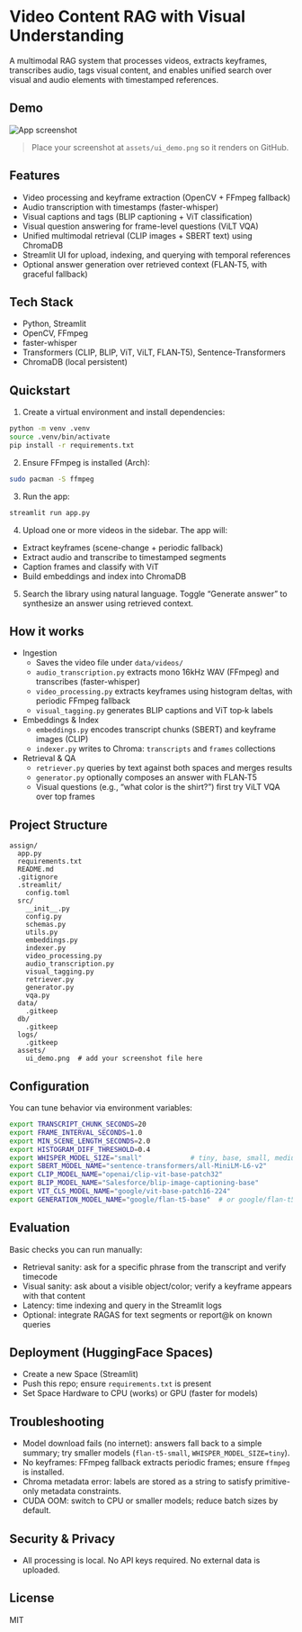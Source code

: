 # Video Content RAG with Visual Understanding

A multimodal RAG system that processes videos, extracts keyframes, transcribes audio, tags visual content, and enables unified search over visual and audio elements with timestamped references.

## Demo

![App screenshot](assets/ui_demo.png)

> Place your screenshot at `assets/ui_demo.png` so it renders on GitHub.

## Features
- Video processing and keyframe extraction (OpenCV + FFmpeg fallback)
- Audio transcription with timestamps (faster-whisper)
- Visual captions and tags (BLIP captioning + ViT classification)
- Visual question answering for frame-level questions (ViLT VQA)
- Unified multimodal retrieval (CLIP images + SBERT text) using ChromaDB
- Streamlit UI for upload, indexing, and querying with temporal references
- Optional answer generation over retrieved context (FLAN‑T5, with graceful fallback)

## Tech Stack
- Python, Streamlit
- OpenCV, FFmpeg
- faster-whisper
- Transformers (CLIP, BLIP, ViT, ViLT, FLAN‑T5), Sentence-Transformers
- ChromaDB (local persistent)

## Quickstart

1) Create a virtual environment and install dependencies:
```bash
python -m venv .venv
source .venv/bin/activate
pip install -r requirements.txt
```

2) Ensure FFmpeg is installed (Arch):
```bash
sudo pacman -S ffmpeg
```

3) Run the app:
```bash
streamlit run app.py
```

4) Upload one or more videos in the sidebar. The app will:
- Extract keyframes (scene-change + periodic fallback)
- Extract audio and transcribe to timestamped segments
- Caption frames and classify with ViT
- Build embeddings and index into ChromaDB

5) Search the library using natural language. Toggle “Generate answer” to synthesize an answer using retrieved context.

## How it works
- Ingestion
  - Saves the video file under `data/videos/`
  - `audio_transcription.py` extracts mono 16kHz WAV (FFmpeg) and transcribes (faster-whisper)
  - `video_processing.py` extracts keyframes using histogram deltas, with periodic FFmpeg fallback
  - `visual_tagging.py` generates BLIP captions and ViT top‑k labels
- Embeddings & Index
  - `embeddings.py` encodes transcript chunks (SBERT) and keyframe images (CLIP)
  - `indexer.py` writes to Chroma: `transcripts` and `frames` collections
- Retrieval & QA
  - `retriever.py` queries by text against both spaces and merges results
  - `generator.py` optionally composes an answer with FLAN‑T5
  - Visual questions (e.g., “what color is the shirt?”) first try ViLT VQA over top frames

## Project Structure
```
assign/
  app.py
  requirements.txt
  README.md
  .gitignore
  .streamlit/
    config.toml
  src/
    __init__.py
    config.py
    schemas.py
    utils.py
    embeddings.py
    indexer.py
    video_processing.py
    audio_transcription.py
    visual_tagging.py
    retriever.py
    generator.py
    vqa.py
  data/
    .gitkeep
  db/
    .gitkeep
  logs/
    .gitkeep
  assets/
    ui_demo.png  # add your screenshot file here
```

## Configuration
You can tune behavior via environment variables:
```bash
export TRANSCRIPT_CHUNK_SECONDS=20
export FRAME_INTERVAL_SECONDS=1.0
export MIN_SCENE_LENGTH_SECONDS=2.0
export HISTOGRAM_DIFF_THRESHOLD=0.4
export WHISPER_MODEL_SIZE="small"            # tiny, base, small, medium, large-v3
export SBERT_MODEL_NAME="sentence-transformers/all-MiniLM-L6-v2"
export CLIP_MODEL_NAME="openai/clip-vit-base-patch32"
export BLIP_MODEL_NAME="Salesforce/blip-image-captioning-base"
export VIT_CLS_MODEL_NAME="google/vit-base-patch16-224"
export GENERATION_MODEL_NAME="google/flan-t5-base"  # or google/flan-t5-small
```

## Evaluation
Basic checks you can run manually:
- Retrieval sanity: ask for a specific phrase from the transcript and verify timecode
- Visual sanity: ask about a visible object/color; verify a keyframe appears with that content
- Latency: time indexing and query in the Streamlit logs
- Optional: integrate RAGAS for text segments or report@k on known queries

## Deployment (HuggingFace Spaces)
- Create a new Space (Streamlit)
- Push this repo; ensure `requirements.txt` is present
- Set Space Hardware to CPU (works) or GPU (faster for models)

## Troubleshooting
- Model download fails (no internet): answers fall back to a simple summary; try smaller models (`flan-t5-small`, `WHISPER_MODEL_SIZE=tiny`).
- No keyframes: FFmpeg fallback extracts periodic frames; ensure `ffmpeg` is installed.
- Chroma metadata error: labels are stored as a string to satisfy primitive-only metadata constraints.
- CUDA OOM: switch to CPU or smaller models; reduce batch sizes by default.

## Security & Privacy
- All processing is local. No API keys required. No external data is uploaded.

## License
MIT
